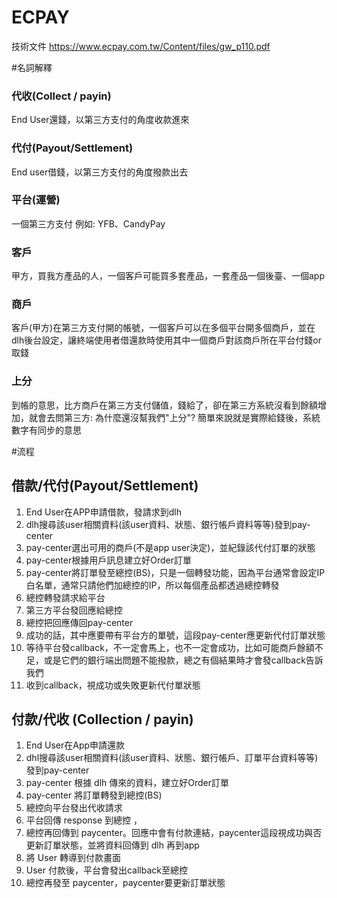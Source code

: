 # ECPAY

技術文件 https://www.ecpay.com.tw/Content/files/gw_p110.pdf


#名詞解釋
### 代收(Collect / payin)
End User還錢，以第三方支付的角度收款進來
### 代付(Payout/Settlement)
End user借錢，以第三方支付的角度撥款出去
### 平台(運營)
一個第三方支付
例如: YFB、CandyPay
### 客戶
甲方，買我方產品的人，一個客戶可能買多套產品，一套產品一個後臺、一個app
### 商戶
客戶(甲方)在第三方支付開的帳號，一個客戶可以在多個平台開多個商戶，並在dlh後台設定，讓終端使用者借還款時使用其中一個商戶對該商戶所在平台付錢or取錢
### 上分
到帳的意思，比方商戶在第三方支付儲值，錢給了，卻在第三方系統沒看到餘額增加，就會去問第三方: 為什麼還沒幫我們"上分"?
簡單來說就是實際給錢後，系統數字有同步的意思




#流程
## 借款/代付(Payout/Settlement)
1. End User在APP申請借款，發請求到dlh
2. dlh搜尋該user相關資料(該user資料、狀態、銀行帳戶資料等等)發到pay-center
3. pay-center選出可用的商戶(不是app user決定)，並紀錄該代付訂單的狀態
4. pay-center根據用戶訊息建立好Order訂單
5. pay-center將訂單發至總控(BS)，只是一個轉發功能，因為平台通常會設定IP白名單，通常只請他們加總控的IP，所以每個產品都透過總控轉發
6. 總控轉發請求給平台
7. 第三方平台發回應給總控
8. 總控把回應傳回pay-center
9. 成功的話，其中應要帶有平台方的單號，這段pay-center應更新代付訂單狀態
10. 等待平台發callback，不一定會馬上，也不一定會成功，比如可能商戶餘額不足，或是它們的銀行端出問題不能撥款，總之有個結果時才會發callback告訴我們
11. 收到callback，視成功或失敗更新代付單狀態



## 付款/代收 (Collection / payin)
1. End User在App申請還款
2. dhl搜尋該user相關資料(該user資料、狀態、銀行帳戶、訂單平台資料等等)發到pay-center
3. pay-center 根據 dlh 傳來的資料，建立好Order訂單
4. pay-center 將訂單轉發到總控(BS)
5. 總控向平台發出代收請求
6. 平台回傳 response 到總控 ，
7. 總控再回傳到 paycenter。回應中會有付款連結，paycenter這段視成功與否更新訂單狀態，並將資料回傳到 dlh 再到app
8. 將 User 轉導到付款畫面
9. User 付款後，平台會發出callback至總控
10. 總控再發至 paycenter，paycenter要更新訂單狀態


































































